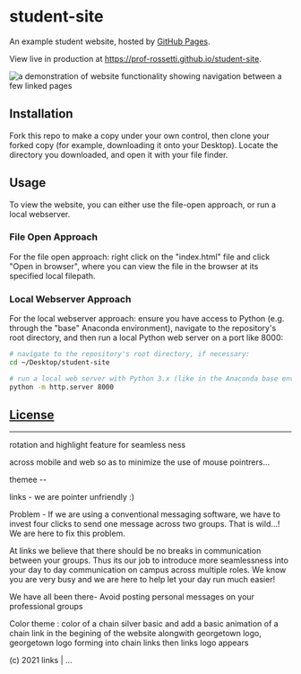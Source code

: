 # student-site

An example student website, hosted by [GitHub Pages](https://pages.github.com/).

View live in production at https://prof-rossetti.github.io/student-site.

![a demonstration of website functionality showing navigation between a few linked pages](https://raw.githubusercontent.com/SCSU-CSC-Department/201701-csc-443-01/e3ff575a3afab0f7b4a621a5246d05e51495759d/projects/personal-website/demo.gif)

## Installation

Fork this repo to make a copy under your own control, then clone your forked copy (for example, downloading it onto your Desktop). Locate the directory you downloaded, and open it with your file finder.

## Usage

To view the website, you can either use the file-open approach, or run a local webserver.

### File Open Approach

For the file open approach: right click on the "index.html" file and click "Open in browser", where you can view the file in the browser at its specified local filepath.

### Local Webserver Approach

For the local webserver approach: ensure you have access to Python (e.g. through the "base" Anaconda environment), navigate to the repository's root directory, and then run a local Python web server on a port like 8000:

```sh
# navigate to the repository's root directory, if necessary:
cd ~/Desktop/student-site

# run a local web server with Python 3.x (like in the Anaconda base environment):
python -m http.server 8000
```

## [License](/LICENSE)


____________________________________________________________________________________________________________________



rotation and highlight feature for seamless ness

across mobile and web so as to minimize the use of mouse pointrers...


themee --


links - we are pointer unfriendly :)

Problem - If we are using a conventional messaging software, we have to invest four clicks to send one message across two groups. That is wild...! We are here to fix this problem. 


At links we believe that there should be no breaks in communication between your groups. Thus its our job to introduce more seamlessness into your day to day communication on campus across multiple roles. We know you are very busy and we are here to help let your day run much easier!

We have all been there- Avoid posting personal messages on your professional groups

Color theme : color of a chain silver basic and add a basic animation of a chain link in the begining of the website alongwith georgetown logo, georgetown logo forming into chain links then links logo appears	

(c) 2021 links | ...